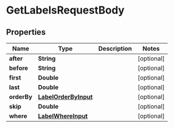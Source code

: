 

# GetLabelsRequestBody


## Properties

Name | Type | Description | Notes
------------ | ------------- | ------------- | -------------
**after** | **String** |  |  [optional]
**before** | **String** |  |  [optional]
**first** | **Double** |  |  [optional]
**last** | **Double** |  |  [optional]
**orderBy** | [**LabelOrderByInput**](LabelOrderByInput.md) |  |  [optional]
**skip** | **Double** |  |  [optional]
**where** | [**LabelWhereInput**](LabelWhereInput.md) |  |  [optional]




